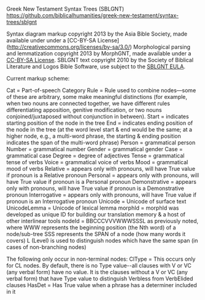Greek New Testament Syntax Trees (SBLGNT)
https://github.com/biblicalhumanities/greek-new-testament/syntax-trees/sblgnt

Syntax diagram markup copyright 2013 by the Asia Bible Society, made available under under a 
[CC-BY-SA License] (http://creativecommons.org/licenses/by-sa/3.0/)
Morphological parsing and lemmatization copyright 2013 by MorphGNT,  made available under a 
[CC-BY-SA License](http://creativecommons.org/licenses/by-sa/3.0/). 
SBLGNT text copyright 2010 by the Society of Biblical Literature and Logos Bible Software, 
use subject to the [SBLGNT EULA](http://sblgnt.com/license/).

Current markup scheme:

Cat = Part-of-speech Category
Rule = Rule used to combine nodes—some of these are arbitrary, some make meaningful distinctions (for example, when two nouns are connected together, we have different rules differentiating apposition, genitive modification, or two nouns
conjoined/juxtaposed without conjunction in between).
Start = indicates starting position of the node in the tree
End = indicates ending position of the node in the tree (at the word level start & end would be the same; at a higher node, e.g., a multi-word phrase, the starting & ending position indicates the span of the multi-word phrase)
Person = grammatical person
Number = grammatical number
Gender = grammatical gender
Case = grammatical case
Degree = degree of adjectives
Tense = grammatical tense of verbs
Voice = grammatical voice of verbs
Mood = grammatical mood of verbs
Relative = appears only with pronouns, will have True value if pronoun is a Relative pronoun
Personal = appears only with pronouns, will have True value if pronoun is a Personal pronoun
Demonstrative = appears only with pronouns, will have True value if pronoun is a Demonstrative pronoun
Interrogative = appears only with pronouns, will have True value if pronoun is an Interrogative pronoun
Unicode = Unicode of surface text
UnicodeLemma = Unicode of lexical lemma
morphId = morphId was developed as unique ID for building our translation memory & a host of other interlinear tools
nodeId = BBCCCVVVWWWSSSL as previously noted, where
WWW represents the beginning position (the Nth word) of a node/sub-tree
SSS represents the SPAN of a node (how many words it covers)
L (Level) is used to distinguish nodes which have the same span (in cases of non-branching nodes)
 
The following only occur in non-terminal nodes:
ClType = This occurs only for CL nodes. By default, there is no Type value--all clauses with V or VC (any verbal form) have no value. It is the clauses without a V or VC (any verbal form) that have Type value to distinguish Verbless from VerbElided clauses
HasDet = Has True value when a phrase has a determiner included in it
